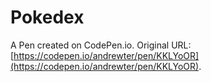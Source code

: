 # Pokedex

A Pen created on CodePen.io. Original URL: [https://codepen.io/andrewter/pen/KKLYoOR](https://codepen.io/andrewter/pen/KKLYoOR).

